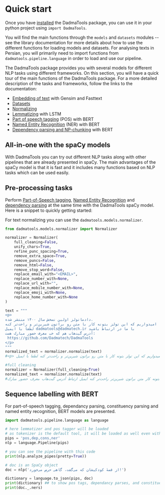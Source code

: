 Quick start
===========

Once you have [installed](installation.md) the DadmaTools package, you can use it in your python project using `import DadmaTools`. 

You will find the main functions through the `models` and `datasets` modules -- see the library documentation for more details about how to use the different functions for loading models and datasets. 
For analysing texts in Persian, you will primarily need to import functions from `dadmatools.pipeline.language` in order to load and use our pipeline. 

The DadmaTools package provides you with several models for different NLP tasks using different frameworks. 
On this section, you will have a quick tour of the main functions of the DadmaTools package. 
For a more detailed description of the tasks and frameworks, follow the links to the documentation: 

*  [Embedding of text](../tasks/embeddings.md) with Gensim and Fasttext
*  [Datasets](../tasks/datasets.md)
*  [Normalizing](../tasks/normalizing.md)
*  [Lemmatizing](../tasks/normalizing.md) with LSTM
*  [Part of speech tagging](../tasks/pos.md) (POS) with BERT
*  [Named Entity Recognition](../tasks/ner.md) (NER) with BERT
*  [Dependency parsing and NP-chunking](../tasks/dependency.md) with BERT
<!-- 
You can also try out our [getting started jupyter notebook](https://github.com/Dadmatech/dadmatools/blob/master/examples/tutorials/getting_started.ipynb) for quicly learning how to load and use the DadmaTools models and datasets.  -->

## All-in-one with the spaCy models

With DadmaTools you can try out different NLP tasks along with other pipelines that are already presented in spaCy. The main advantages of the spaCy model is that it is fast and it includes many functions based on NLP tasks which can be used easily. 

<!-- The main functions are:  

* `load_spacy_model` for loading a spaCy model for POS, NER and dependency parsing or a spaCy sentiment model
* `load_spacy_chunking_model` for loading a wrapper around the spaCy model with which you can deduce NP-chunks from dependency parses -->

## Pre-processing tasks

Perform [Part-of-Speech tagging](../tasks/pos.md), [Named Entity Recognition](../tasks/ner.md) and [dependency parsing](../tasks/dependency.md) at the same time with the DadmaTools spaCy model.
Here is a snippet to quickly getting started: 

For text normalizing you can use the `dadmatools.models.normalizer`. 

```python
from dadmatools.models.normalizer import Normalizer

normalizer = Normalizer(
    full_cleaning=False,
    unify_chars=True,
    refine_punc_spacing=True,
    remove_extra_space=True,
    remove_puncs=False,
    remove_html=False,
    remove_stop_word=False,
    replace_email_with="<EMAIL>",
    replace_number_with=None,
    replace_url_with="",
    replace_mobile_number_with=None,
    replace_emoji_with=None,
    replace_home_number_with=None
)

text = """
<p>
دادماتولز اولین نسخش سال ۱۴۰۰ منتشر شده. 
امیدواریم که این تولز بتونه کار با متن رو براتون شیرین‌تر و راحت‌تر کنه
لطفا با ایمیل dadmatools@dadmatech.ir با ما در ارتباط باشید
آدرس گیت‌هاب هم که خب معرف حضور مبارک هست:
 https://github.com/Dadmatech/DadmaTools
</p>
"""
normalized_text = normalizer.normalize(text)
#<p> دادماتولز اولین نسخش سال 1400 منتشر شده. امیدواریم که این تولز بتونه کار با متن رو براتون شیرین‌تر و راحت‌تر کنه لطفا با ایمیل <EMAIL> با ما در ارتباط باشید آدرس گیت‌هاب هم که خب معرف حضور مبارک هست: </p>

#full cleaning
normalizer = Normalizer(full_cleaning=True)
normalized_text = normalizer.normalize(text)
#دادماتولز نسخش سال منتشر تولز بتونه کار متن براتون شیرین‌تر راحت‌تر کنه ایمیل ارتباط آدرس گیت‌هاب معرف حضور مبارک

```


## Sequence labelling with BERT

For part-of-speech tagging, dependancy parsing, constituency parsing and named entity recognition, BERT models are presented. 


```python
import dadmatools.pipeline.language as language

# here lemmatizer and pos tagger will be loaded
# as tokenizer is the default tool, it will be loaded as well even without calling
pips = 'pos,dep,cons,ner' 
nlp = language.Pipeline(pips)

# you can see the pipeline with this code
print(nlp.analyze_pipes(pretty=True))

# doc is an SpaCy object
doc = nlp('از قصهٔ کودکیشان که می‌گفت، گاهی حرص می‌خورد!')

dictionary = language.to_json(pips, doc)
print(dictionary) ## to show pos tags, dependancy parses, and constituency parses
print(doc._.ners)
    
```


